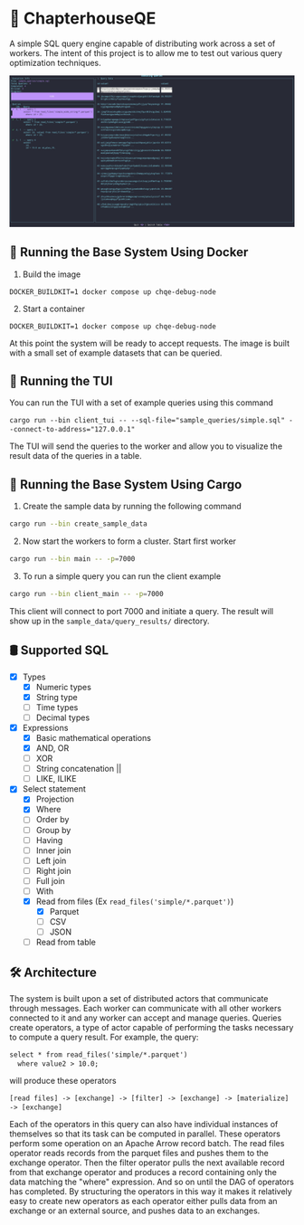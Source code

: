 # 📖 ChapterhouseQE
A simple SQL query engine capable of distributing work across a set of
workers. The intent of this project is to allow me to test out various 
query optimization techniques.

![Query TUI](./imgs/query_tui_example.png)

## 🚀 Running the Base System Using Docker

1. Build the image
```
DOCKER_BUILDKIT=1 docker compose up chqe-debug-node
```

2. Start a container
```
DOCKER_BUILDKIT=1 docker compose up chqe-debug-node
```

At this point the system will be ready to accept requests. The image
is built with a small set of example datasets that can be queried.

## 🚀 Running the TUI

You can run the TUI with a set of example queries using this command

```
cargo run --bin client_tui -- --sql-file="sample_queries/simple.sql" --connect-to-address="127.0.0.1"
```

The TUI will send the queries to the worker and allow you to visualize
the result data of the queries in a table.


## 🚀 Running the Base System Using Cargo

1. Create the sample data by running the following command

  ```bash
  cargo run --bin create_sample_data
  ```

2. Now start the workers to form a cluster. Start first worker

  ```bash
  cargo run --bin main -- -p=7000 
  ```

3. To run a simple query you can run the client example

  ```bash
  cargo run --bin client_main -- -p=7000
  ```

  This client will connect to port 7000 and initiate a query. The result
  will show up in the `sample_data/query_results/` directory.


## 🛢️ Supported SQL

- [X] Types
  - [X] Numeric types
  - [X] String type
  - [ ] Time types
  - [ ] Decimal types
- [x] Expressions
  - [X] Basic mathematical operations
  - [X] AND, OR
  - [ ] XOR
  - [ ] String concatenation ||
  - [ ] LIKE, ILIKE
- [X] Select statement
  - [X] Projection
  - [X] Where
  - [ ] Order by
  - [ ] Group by
  - [ ] Having
  - [ ] Inner join
  - [ ] Left join
  - [ ] Right join
  - [ ] Full join
  - [ ] With 
  - [X] Read from files (Ex `read_files('simple/*.parquet')`)
    - [X] Parquet
    - [ ] CSV
    - [ ] JSON
  - [ ] Read from table

## 🛠 Architecture

The system is built upon a set of distributed actors that communicate through
messages. Each worker can communicate with all other workers connected to it
and any worker can accept and manage queries. Queries create operators, a type of actor
capable of performing the tasks necessary to compute a query result. For example, the query:
```
select * from read_files('simple/*.parquet')
  where value2 > 10.0;
```

will produce these operators
```
[read files] -> [exchange] -> [filter] -> [exchange] -> [materialize] -> [exchange]
```

Each of the operators in this query can also have individual instances of themselves so that
its task can be computed in parallel. These operators perform some operation
on an Apache Arrow record batch. The read files operator reads records from the parquet
files and pushes them to the exchange operator. Then the filter operator pulls the next
available record from that exchange operator and produces a record containing only
the data matching the "where" expression. And so on until the DAG of operators has completed. By 
structuring the operators in this way it makes it relatively easy to create new operators
as each operator either pulls data from an exchange or an external source, and pushes
data to an exchanges.


